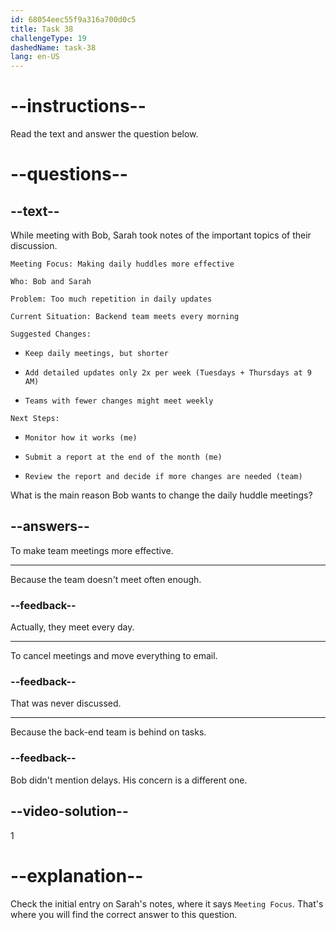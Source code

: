 ```yaml
---
id: 68054eec55f9a316a700d0c5
title: Task 38
challengeType: 19
dashedName: task-38
lang: en-US
---
```


<!-- READING -->

# --instructions--

Read the text and answer the question below.

# --questions--

## --text--

While meeting with Bob, Sarah took notes of the important topics of their discussion.

`Meeting Focus: Making daily huddles more effective`

`Who: Bob and Sarah`

`Problem: Too much repetition in daily updates`

`Current Situation: Backend team meets every morning`

`Suggested Changes:`

- `Keep daily meetings, but shorter`

- `Add detailed updates only 2x per week (Tuesdays + Thursdays at 9 AM)`

- `Teams with fewer changes might meet weekly`

`Next Steps:`

- `Monitor how it works (me)`

- `Submit a report at the end of the month (me)`

- `Review the report and decide if more changes are needed (team)`

What is the main reason Bob wants to change the daily huddle meetings?

## --answers--

To make team meetings more effective.

---

Because the team doesn't meet often enough.

### --feedback--

Actually, they meet every day.

---

To cancel meetings and move everything to email.

### --feedback--

That was never discussed.

---

Because the back-end team is behind on tasks.

### --feedback--

Bob didn't mention delays. His concern is a different one.

## --video-solution--

1

# --explanation--

Check the initial entry on Sarah's notes, where it says `Meeting Focus`. That's where you will find the correct answer to this question.
